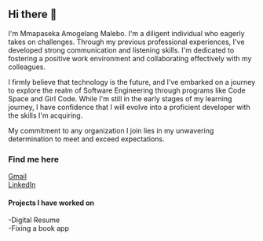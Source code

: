 ## Hi there 👋

I'm Mmapaseka Amogelang Malebo. I'm a diligent individual who eagerly takes on challenges. Through my previous professional experiences, I've developed strong communication and listening skills. I'm dedicated to fostering a positive work environment and collaborating effectively with my colleagues.

I firmly believe that technology is the future, and I've embarked on a journey to explore the realm of Software Engineering through programs like Code Space and Girl Code. While I'm still in the early stages of my learning journey, I have confidence that I will evolve into a proficient developer with the skills I'm acquiring.

My commitment to any organization I join lies in my unwavering determination to meet and exceed expectations.


### Find me here <br>
[Gmail](https://mail.google.com/mail/u/0/#inbox)<br>
[LinkedIn](https://www.linkedin.com/in/mmapaseka-malebo-981ba817b/)

#### Projects I have worked on
-Digital Resume<br>
-Fixing a book app




